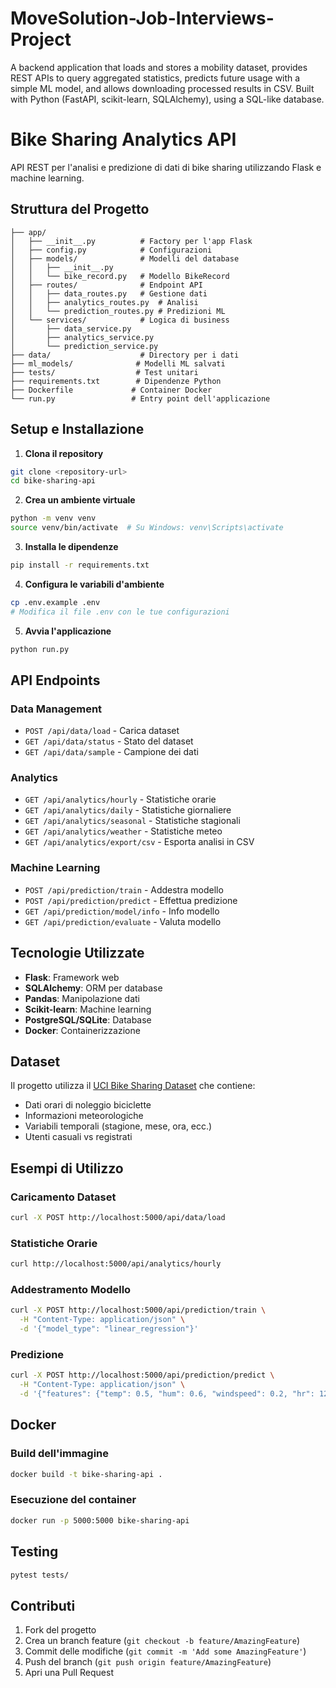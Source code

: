 # MoveSolution-Job-Interviews-Project
A backend application that loads and stores a mobility dataset, provides REST APIs to query aggregated statistics, predicts future usage with a simple ML model, and allows downloading processed results in CSV. Built with Python (FastAPI, scikit-learn, SQLAlchemy), using a SQL-like database.

# Bike Sharing Analytics API

API REST per l'analisi e predizione di dati di bike sharing utilizzando Flask e machine learning.

## Struttura del Progetto

```
├── app/
│   ├── __init__.py          # Factory per l'app Flask
│   ├── config.py            # Configurazioni
│   ├── models/              # Modelli del database
│   │   ├── __init__.py
│   │   └── bike_record.py   # Modello BikeRecord
│   ├── routes/              # Endpoint API
│   │   ├── data_routes.py   # Gestione dati
│   │   ├── analytics_routes.py  # Analisi
│   │   └── prediction_routes.py # Predizioni ML
│   └── services/            # Logica di business
│       ├── data_service.py
│       ├── analytics_service.py
│       └── prediction_service.py
├── data/                    # Directory per i dati
├── ml_models/              # Modelli ML salvati
├── tests/                  # Test unitari
├── requirements.txt        # Dipendenze Python
├── Dockerfile             # Container Docker
└── run.py                 # Entry point dell'applicazione
```

## Setup e Installazione

1. **Clona il repository**
```bash
git clone <repository-url>
cd bike-sharing-api
```

2. **Crea un ambiente virtuale**
```bash
python -m venv venv
source venv/bin/activate  # Su Windows: venv\Scripts\activate
```

3. **Installa le dipendenze**
```bash
pip install -r requirements.txt
```

4. **Configura le variabili d'ambiente**
```bash
cp .env.example .env
# Modifica il file .env con le tue configurazioni
```

5. **Avvia l'applicazione**
```bash
python run.py
```

## API Endpoints

### Data Management
- `POST /api/data/load` - Carica dataset
- `GET /api/data/status` - Stato del dataset
- `GET /api/data/sample` - Campione dei dati

### Analytics
- `GET /api/analytics/hourly` - Statistiche orarie
- `GET /api/analytics/daily` - Statistiche giornaliere
- `GET /api/analytics/seasonal` - Statistiche stagionali
- `GET /api/analytics/weather` - Statistiche meteo
- `GET /api/analytics/export/csv` - Esporta analisi in CSV

### Machine Learning
- `POST /api/prediction/train` - Addestra modello
- `POST /api/prediction/predict` - Effettua predizione
- `GET /api/prediction/model/info` - Info modello
- `GET /api/prediction/evaluate` - Valuta modello

## Tecnologie Utilizzate

- **Flask**: Framework web
- **SQLAlchemy**: ORM per database
- **Pandas**: Manipolazione dati
- **Scikit-learn**: Machine learning
- **PostgreSQL/SQLite**: Database
- **Docker**: Containerizzazione

## Dataset

Il progetto utilizza il [UCI Bike Sharing Dataset](https://archive.ics.uci.edu/dataset/275/bike+sharing+dataset) che contiene:
- Dati orari di noleggio biciclette
- Informazioni meteorologiche
- Variabili temporali (stagione, mese, ora, ecc.)
- Utenti casuali vs registrati

## Esempi di Utilizzo

### Caricamento Dataset
```bash
curl -X POST http://localhost:5000/api/data/load
```

### Statistiche Orarie
```bash
curl http://localhost:5000/api/analytics/hourly
```

### Addestramento Modello
```bash
curl -X POST http://localhost:5000/api/prediction/train \
  -H "Content-Type: application/json" \
  -d '{"model_type": "linear_regression"}'
```

### Predizione
```bash
curl -X POST http://localhost:5000/api/prediction/predict \
  -H "Content-Type: application/json" \
  -d '{"features": {"temp": 0.5, "hum": 0.6, "windspeed": 0.2, "hr": 12}}'
```

## Docker

### Build dell'immagine
```bash
docker build -t bike-sharing-api .
```

### Esecuzione del container
```bash
docker run -p 5000:5000 bike-sharing-api
```

## Testing

```bash
pytest tests/
```

## Contributi

1. Fork del progetto
2. Crea un branch feature (`git checkout -b feature/AmazingFeature`)
3. Commit delle modifiche (`git commit -m 'Add some AmazingFeature'`)
4. Push del branch (`git push origin feature/AmazingFeature`)
5. Apri una Pull Request

